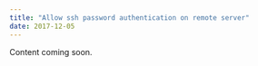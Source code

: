 ```yaml
---
title: "Allow ssh password authentication on remote server"
date: 2017-12-05
---
```


Content coming soon.
